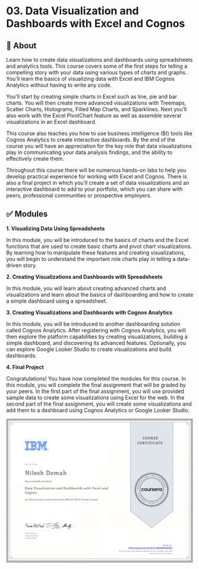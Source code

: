 # 03. Data Visualization and Dashboards with Excel and Cognos
## 📌 About
Learn how to create data visualizations and dashboards using spreadsheets and analytics tools. This course covers some of the first steps for telling a compelling story with your data using various types of charts and graphs. You'll learn the basics of visualizing data with Excel and IBM Cognos Analytics without having to write any code. 

You'll start by creating simple charts in Excel such as line, pie and bar charts. You will then create more advanced visualizations with Treemaps, Scatter Charts, Histograms, Filled Map Charts, and Sparklines. Next you’ll also work with the Excel PivotChart feature as well as assemble several visualizations in an Excel dashboard.  

This course also teaches you how to use business intelligence (BI) tools like Cognos Analytics  to create interactive dashboards. By the end of the course you will have an appreciation for the key role that data visualizations play in communicating your data analysis findings, and the ability to effectively create them. 

Throughout this course there will be numerous hands-on labs to help you develop practical experience for working with Excel and Cognos. There is also a final project in which you’ll create a set of data visualizations and an interactive dashboard to add to your portfolio, which you can share with peers, professional communities or prospective employers.
## ✅ Modules
**1. Visualizing Data Using Spreadsheets**

In this module, you will be introduced to the basics of charts and the Excel functions that are used to create basic charts and pivot chart visualizations. By learning how to manipulate these features and creating visualizations, you will begin to understand the important role charts play in telling a data-driven story.

**2. Creating Visualizations and Dashboards with Spreadsheets**

In this module, you will learn about creating advanced charts and visualizations and learn about the basics of dashboarding and how to create a simple dashboard using a spreadsheet.

**3. Creating Visualizations and Dashboards with Cognos Analytics**

In this module, you will be introduced to another dashboarding solution called Cognos Analytics. After registering with Cognos Analytics, you will then explore the platform capabilities by creating visualizations, building a simple dashboard, and discovering its advanced features. Optionally, you can explore Google Looker Studio to create visualizations and build dashboards.

**4. Final Project**

Congratulations! You have now completed the modules for this course. In this module, you will complete the final assignment that will be graded by your peers. In the first part of the final assignment, you will use provided sample data to create some visualizations using Excel for the web. In the second part of the final assignment, you will create some visualizations and add them to a dashboard using Cognos Analytics or Google Looker Studio.

![Cert](https://github.com/ndomah/IBM-Data-Analyst-Professional-Certificate/blob/main/03.%20Data%20Visualization%20and%20Dashboards%20with%20Excel%20and%20Cognos/Data%20Visualization%20and%20Dashboards%20with%20Excel%20and%20Cognos%20Certificate-1.png)
